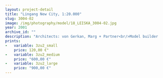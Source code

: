 ```yaml
---
layout: project-detail
title: "Lingang New City, 1:20.000"
slug: 3004-02
image: /img/photography/model/18_LEISKA_3004-02.jpg
year: 2001
archive_id: ""
description: "Architects: von Gerkan, Marg + Partner<br/>Model builder: Christian Werner<br/>My most used photograph"
prints: 
-   variable: 3zu2_small
    price: 120,00 €"
-   variable: 3zu2_medium
    price: "600,00 €"
-   variable: 3zu2_large
    price: "900,00 €"
---
```

